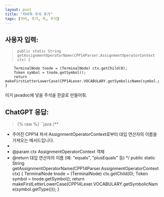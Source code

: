 ```yaml
---
layout: post
title: "자바독 주석 추가"
tags: [자바, 추가, 독, 주석]
---
```


## 사용자 입력:
>     public static String getAssignmentOperatorName(CPP14Parser.AssignmentOperatorContext ctx) {
        TerminalNode tnode = (TerminalNode) ctx.getChild(0);
        Token symbol = tnode.getSymbol();
        return makeFirstLetterLowerCase(CPP14Lexer.VOCABULARY.getSymbolicName(symbol.getType()));
    }
이거  javadoc에 넣을 주석을 한글로 만들어줘.

## ChatGPT 응답:
> {% raw %}```java
/**
 * 주어진 CPP14 파서 AssignmentOperatorContext로부터 대입 연산자의 이름을 가져오는 메서드입니다.
 *
 * @param ctx AssignmentOperatorContext 객체
 * @return 대입 연산자의 이름 (예: "equals", "plusEquals" 등)
 */
public static String getAssignmentOperatorName(CPP14Parser.AssignmentOperatorContext ctx) {
    TerminalNode tnode = (TerminalNode) ctx.getChild(0);
    Token symbol = tnode.getSymbol();
    return makeFirstLetterLowerCase(CPP14Lexer.VOCABULARY.getSymbolicName(symbol.getType()));
}
```{% endraw %}

